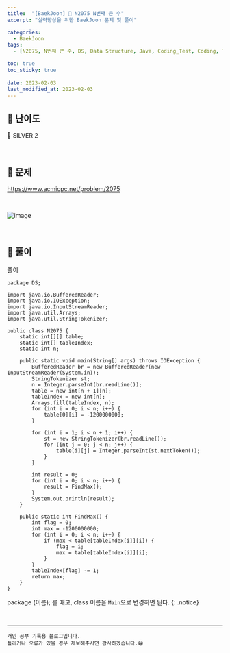 ```yaml
---
title:  "[BaekJoon] 🥈 N2075 N번째 큰 수"
excerpt: "실력향상을 위한 BaekJoon 문제 및 풀이"

categories:
  - BaekJoon
tags:
  - [N2075, N번째 큰 수, DS, Data Structure, Java, Coding_Test, Coding, Test, baekJoon, 백준]

toc: true
toc_sticky: true
 
date: 2023-02-03
last_modified_at: 2023-02-03
---
```


## 📌 난이도

  🥈 SILVER 2

<br>

## 📌 문제

<https://www.acmicpc.net/problem/2075>

<br>

![image](https://user-images.githubusercontent.com/37824506/216508358-f5b254e1-f2f4-4a1b-989e-abc2a03c6fe5.png)


<br>

## 📌 풀이  

풀이


```
package DS;

import java.io.BufferedReader;
import java.io.IOException;
import java.io.InputStreamReader;
import java.util.Arrays;
import java.util.StringTokenizer;

public class N2075 {
    static int[][] table;
    static int[] tableIndex;
    static int n;

    public static void main(String[] args) throws IOException {
        BufferedReader br = new BufferedReader(new InputStreamReader(System.in));
        StringTokenizer st;
        n = Integer.parseInt(br.readLine());
        table = new int[n + 1][n];
        tableIndex = new int[n];
        Arrays.fill(tableIndex, n);
        for (int i = 0; i < n; i++) {
            table[0][i] = -1200000000;
        }

        for (int i = 1; i < n + 1; i++) {
            st = new StringTokenizer(br.readLine());
            for (int j = 0; j < n; j++) {
                table[i][j] = Integer.parseInt(st.nextToken());
            }
        }

        int result = 0;
        for (int i = 0; i < n; i++) {
            result = FindMax();
        }
        System.out.println(result);
    }

    public static int FindMax() {
        int flag = 0;
        int max = -1200000000;
        for (int i = 0; i < n; i++) {
            if (max < table[tableIndex[i]][i]) {
                flag = i;
                max = table[tableIndex[i]][i];
            }
        }
        tableIndex[flag] -= 1;
        return max;
    }
}
```

package (이름); 를 때고, class 이름을 `Main`으로 변경하면 된다.
{: .notice} 



<br>


***
    개인 공부 기록용 블로그입니다.
    틀리거나 오류가 있을 경우 제보해주시면 감사하겠습니다.😁